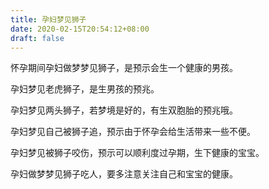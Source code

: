 ```yaml
---
title: 孕妇梦见狮子
date: 2020-02-15T20:54:12+08:00
draft: false
---
```


怀孕期间孕妇做梦梦见狮子，是预示会生一个健康的男孩。


孕妇梦见老虎狮子，是生男孩的预兆。


孕妇梦见两头狮子，若梦境是好的，有生双胞胎的预兆哦。


孕妇梦见自己被狮子追，预示由于怀孕会给生活带来一些不便。


孕妇梦见被狮子咬伤，预示可以顺利度过孕期，生下健康的宝宝。


孕妇做梦梦见狮子吃人，要多注意关注自己和宝宝的健康。
